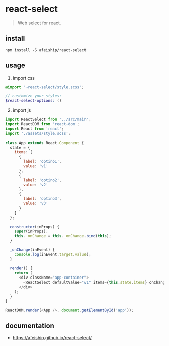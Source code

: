 # react-select
> Web select for react.

## install
```shell
npm install -S afeiship/react-select
```

## usage
1. import css
  ```scss
  @import "~react-select/style.scss";

  // customize your styles:
  $react-select-options: ()
  ```
2. import js
  ```js
  import ReactSelect from '../src/main';
  import ReactDOM from 'react-dom';
  import React from 'react';
  import './assets/style.scss';

  class App extends React.Component {
    state = {
      items: [
        {
          label: 'optino1',
          value: 'v1'
        },
        {
          label: 'optino2',
          value: 'v2'
        },
        {
          label: 'optino3',
          value: 'v3'
        }
      ]
    };

    constructor(inProps) {
      super(inProps);
      this._onChange = this._onChange.bind(this);
    }

    _onChange(inEvent) {
      console.log(inEvent.target.value);
    }

    render() {
      return (
        <div className="app-container">
          <ReactSelect defaultValue="v1" items={this.state.items} onChange={this._onChange} />
        </div>
      );
    }
  }

  ReactDOM.render(<App />, document.getElementById('app'));
  ```

## documentation
- https://afeiship.github.io/react-select/
